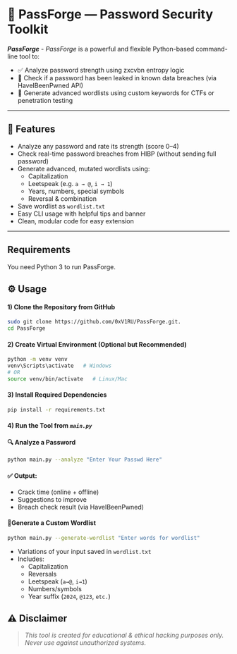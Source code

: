 # 🔐 PassForge — Password Security Toolkit
***PassForge*** - *PassForge* is a powerful and flexible Python-based command-line tool to:
- ✅ Analyze password strength using zxcvbn entropy logic  
- 🚨 Check if a password has been leaked in known data breaches (via HaveIBeenPwned API)  
- 🧰 Generate advanced wordlists using custom keywords for CTFs or penetration testing  

---

## 📌 Features

- Analyze any password and rate its strength (score 0–4)
- Check real-time password breaches from HIBP (without sending full password)
- Generate advanced, mutated wordlists using:
  - Capitalization
  - Leetspeak (e.g. `a → @`, `i → 1`)
  - Years, numbers, special symbols
  - Reversal & combination
- Save wordlist as `wordlist.txt`
- Easy CLI usage with helpful tips and banner
- Clean, modular code for easy extension

---
## Requirements
You need Python 3 to run PassForge.

## ⚙️ Usage
#### 1) Clone the Repository from GitHub
```bash
sudo git clone https://github.com/0xV1RU/PassForge.git.
cd PassForge
```
#### 2) Create Virtual Environment (Optional but Recommended) 
```bash
python -m venv venv
venv\Scripts\activate   # Windows
# OR
source venv/bin/activate   # Linux/Mac
```
#### 3) Install Required Dependencies
```bash
pip install -r requirements.txt
```
#### 4) Run the Tool from *`main.py`*
#### 🔍 Analyze a Password
```bash
python main.py --analyze "Enter Your Passwd Here"
```
#### ✅ Output:
- Crack time (online + offline)
- Suggestions to improve
- Breach check result (via HaveIBeenPwned)

#### 🧪Generate a Custom Wordlist
```bash
python main.py --generate-wordlist "Enter words for wordlist"
```
- Variations of your input saved in `wordlist.txt`
- Includes:
  - Capitalization
  - Reversals
  - Leetspeak (`a→@`, `i→1`)
  - Numbers/symbols
  - Year suffix (`2024`, `@123`, `etc.`)

## ⚠️ Disclaimer
 > *This tool is created for educational & ethical hacking purposes only. Never use against unauthorized systems.*
